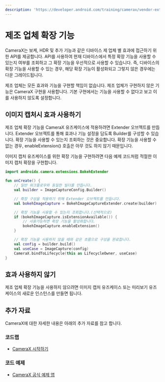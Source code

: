```yaml
---
description: 'https://developer.android.com/training/camerax/vendor-extensions 를 번역한 문서입니다.'
---
```


# 제조 업체 확장 기능

CameraX는 보케, HDR 및 추가 기능과 같은 디바이스 제 업체 별 효과에 접근하기 위한 API를 제공합니다. API를 사용하여 현재 디바이스에서 특정 확장 기능을 사용할 수 있는지 여부를 조회하고 그 확장 기능을 우선적으로 사용할 수 있습니다. 즉, 디바이스의 확장 기능을 사용할 수 있는 경우, 해당 확장 기능이 활성화되고 그렇지 않은 경우에는 다운 그레이드됩니다.

제조 업체는 모든 효과와 기능을 구현할 책임이 없습니다. 제조 업체가 구현하지 않은 기능은 CameraX 구현을 사용합니다. 기본 구현에서는 기능을 사용할 수 없다고 보고 이를 사용하지 않도록 설정합니다.

## 이미지 캡처시 효과 사용하기 <a id="toc_1"></a>

제조 업체 확장 기능을 CameraX 유즈케이스에 적용하려면 Extender 오브젝트를 만듭니다. Extender 오브젝트를 통해 효과나 기능 설정을 담도록 Builder를 구성할 수 있습니다. 확장 기능을 사용할 수 있는지 조회하는 것은 중요합니다. 확장 기능을 사용할 수 없는 경우, enableExtension\(\) 호출은 아무 것도 하지 않기 때문입니다.

이미지 캡처 유즈케이스를 위한 확장 기능을 구현하려면 다음 예제 코드처럼 적절한 이미지 캡처 확장을 구현합니다.

```kotlin
import androidx.camera.extensions.BokehExtender

fun onCreate() {
    // 일반 워크플로우와 동일한 빌더를 만듭니다.
    val builder = ImageCaptureConfig.Builder()

    // 확장 구성을 적용하기 위해 Extender 오브젝트를 만듭니다.
    val bokehImageCapture = BokehImageCaptureExtender.create(builder)

    // 확장 기능을 사용할 수 있는지 조회합니다.(선택적으로)
    if (bokehImageCapture.isExtensionAvailable()) {
        // 사용가능하면 확장 기능을 활성화합니다.
        bokehImageCapture.enableExtension()
    }

    // 확장 기능을 사용하지 않을 때와 같은 흐름으로 구성을 완료합니다.
    val config = builder.build()
    val useCase = ImageCapture(config)
    CameraX.bindToLifecycle(this as LifecycleOwner, useCase)
}
```

## 효과 사용하지 않기 <a id="toc_2"></a>

제조 업체 확장 기능을 사용하지 않으려면 이미지 캡처 유즈케이스 또는 미리보기 유즈케이스의 새로운 인스턴스를 만들면 됩니다.

## 추가 자료 <a id="toc_10"></a>

CameraX에 대한 자세한 내용은 아래의 추가 자료를 참고 합니다.

### 코드랩 <a id="toc_11"></a>

* [CameraX 시작하기](https://codelabs.developers.google.com/codelabs/camerax-getting-started)

### 코드 예제 <a id="toc_12"></a>

* [CameraX 공식 예제 앱](https://github.com/android/camera/tree/master/CameraXBasic)

